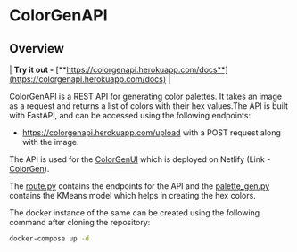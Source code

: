 # ColorGenAPI

## Overview

| **Try it out -** [**https://colorgenapi.herokuapp.com/docs**](https://colorgenapi.herokuapp.com/docs) |

ColorGenAPI is a REST API for generating color palettes. It takes an image as a request and returns a list of colors with their hex values.The API is built with FastAPI, and can be accessed using the following endpoints:

- https://colorgenapi.herokuapp.com/upload with a POST request along with the image.

The API is used for the [ColorGenUI](https://github.com/keshavsharma25/ColorGenUI) which is deployed on Netlify (Link - [ColorGen](https://colorgen-ai.netlify.app)).

The [route.py](route/route.py) contains the endpoints for the API and the [palette_gen.py](model\palette_gen.py) contains the KMeans model which helps in creating the hex colors.

The docker instance of the same can be created using the following command after cloning the repository:

```bash
docker-compose up -d
```

